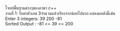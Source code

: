 <html>
  <head> โจทย์พื้นฐานต่างๆของภาษา c++
    <body><br>
งานที่ 1: รับค่าตัวเลข 3จำนวนแล้วเรียงจากน้อยไปมาก แสดงผลดังนี้เช่น
<br> 
          Enter 3 integers: 39 200 -81
<br>
          Sorted Output : -81 <= 39 <= 200
      
    
 </html>
